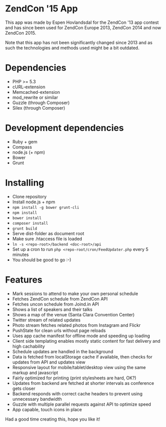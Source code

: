 # ZendCon '15 App

This app was made by Espen Hovlandsdal for the ZendCon '13 app contest and has since been used for ZendCon Europe 2013, ZendCon 2014 and now ZendCon 2015.

Note that this app has not been significantly changed since 2013 and as such the technologies and methods used might be a bit outdated.

# Dependencies

* PHP >= 5.3
* cURL-extension
* Memcached-extension
* mod_rewrite or similar
* Guzzle (through Composer)
* Silex (through Composer)

# Development dependencies

* Ruby + gem
* Compass
* node.js (+ npm)
* Bower
* Grunt

# Installing

* Clone repository
* Install node.js + npm
* ``npm install -g bower grunt-cli``
* ``npm install``
* ``bower install``
* ``composer install``
* ``grunt build``
* Serve dist-folder as document root
* Make sure .htaccess file is loaded
* ``ln -s <repo-root>/backend <doc-root>/api``
* Set up a cron to run ``php <repo-root/cron/FeedUpdater.php`` every 5 minutes
* You should be good to go :-)

# Features

* Mark sessions to attend to make your own personal schedule 
* Fetches ZendCon schedule from ZendCon API
* Fetches uncon schedule from Joind.in API
* Shows a list of speakers and their talks
* Shows a map of the venue (Santa Clara Convention Center)
* Twitter stream of related updates
* Photo stream fetches related photos from Instagram and Flickr
* PushState for clean urls without page reloads
* Uses app cache manifest for offline mode and speeding up loading
* Client side templating enables mostly static content for fast delivery and high cachability
* Schedule updates are handled in the background
* Data is fetched from localStorage cache if available, then checks for updates from API and updates view
* Responsive layout for mobile/tablet/desktop view using the same markup and javascript
* Fairly optimized for printing (print stylesheets are hard, OK?)
* Updates from backend are fetched at shorter intervals as conference gets closer
* Backend responds with correct cache headers to prevent using unnecessary bandwidth
* Guzzle with multiple parallel requests against API to optimize speed
* App capable, touch icons in place

Had a good time creating this, hope you like it!

